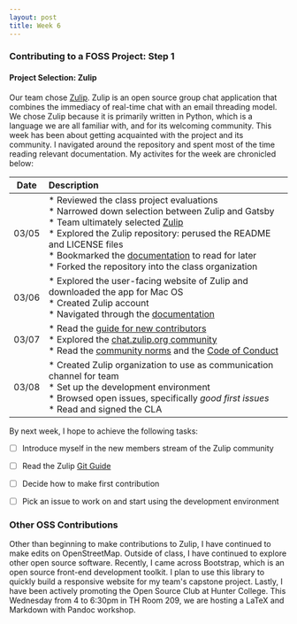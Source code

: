 ```yaml
---
layout: post
title: Week 6
---
```



### Contributing to a FOSS Project: Step 1

#### Project Selection: Zulip
Our team chose [Zulip](https://zulipchat.com/). Zulip is an open source group chat application that combines the immediacy of real-time chat with an email threading model. We chose Zulip because it is primarily written in Python, which is a language we are all familiar with, and for its welcoming community. This week has been about getting acquainted with the project and its community. I navigated around the repository and spent most of the time reading relevant documentation. My activites for the week are chronicled below:

| Date       | Description |
|---|:---|
|  03/05   |  * Reviewed the class project evaluations <br>  * Narrowed down selection between Zulip and Gatsby <br>  * Team ultimately selected [Zulip](https://zulipchat.com/) <br>  * Explored the Zulip repository: perused the README and LICENSE files <br>  * Bookmarked the [documentation](https://zulip.readthedocs.io/en/stable/index.html) to read for later <br>  * Forked the repository into the class organization  |
|  03/06   |  * Explored the user-facing website of Zulip and downloaded the app for Mac OS <br>  * Created Zulip account <br>  * Navigated through the [documentation](https://zulip.readthedocs.io/en/stable/index.html)  |
|  03/07   |  * Read the [guide for new contributors](https://zulip.readthedocs.io/en/latest/overview/contributing.html) <br>  * Explored the [chat.zulip.org community](https://chat.zulip.org/) <br>  * Read the [community norms](https://zulip.readthedocs.io/en/latest/contributing/chat-zulip-org.html) and the [Code of Conduct](https://zulip.readthedocs.io/en/latest/code-of-conduct.html)|
|  03/08   |  * Created Zulip organization to use as communication channel for team <br>  *  Set up the development environment <br>  * Browsed open issues, specifically *good first issues* <br>  * Read and signed the CLA  |

By next week, I hope to achieve the following tasks:
- [ ] Introduce myself in the new members stream of the Zulip community
- [ ] Read the Zulip [Git Guide](https://zulip.readthedocs.io/en/latest/git/index.html)
- [ ] Decide how to make first contribution
- [ ] Pick an issue to work on and start using the development environment


### Other OSS Contributions
Other than beginning to make contributions to Zulip, I have continued to make edits on OpenStreetMap. Outside of class, I have continued to explore other open source software. Recently, I came across Bootstrap, which is an open source front-end development toolkit. I plan to use this library to quickly build a responsive website for my team's capstone project. Lastly, I have been actively promoting the Open Source Club at Hunter College. This Wednesday from 4 to 6:30pm in TH Room 209, we are hosting a LaTeX and Markdown with Pandoc workshop.  
